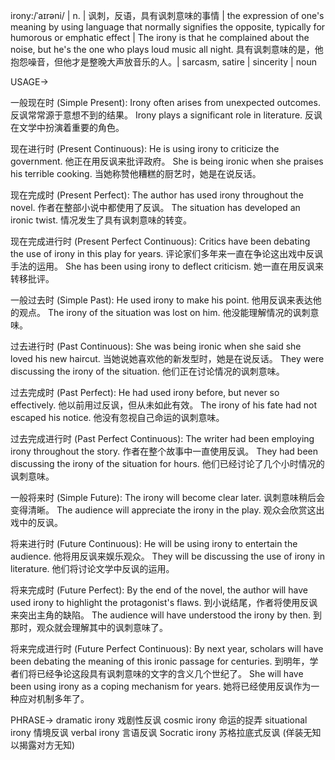 irony:/ˈaɪrəni/ | n. | 讽刺，反语，具有讽刺意味的事情 | the expression of one's meaning by using language that normally signifies the opposite, typically for humorous or emphatic effect |  The irony is that he complained about the noise, but he's the one who plays loud music all night.  具有讽刺意味的是，他抱怨噪音，但他才是整晚大声放音乐的人。| sarcasm, satire | sincerity | noun


USAGE->

一般现在时 (Simple Present):
Irony often arises from unexpected outcomes.  反讽常常源于意想不到的结果。
Irony plays a significant role in literature. 反讽在文学中扮演着重要的角色。

现在进行时 (Present Continuous):
He is using irony to criticize the government. 他正在用反讽来批评政府。
She is being ironic when she praises his terrible cooking.  当她称赞他糟糕的厨艺时，她是在说反话。

现在完成时 (Present Perfect):
The author has used irony throughout the novel. 作者在整部小说中都使用了反讽。
The situation has developed an ironic twist.  情况发生了具有讽刺意味的转变。

现在完成进行时 (Present Perfect Continuous):
Critics have been debating the use of irony in this play for years.  评论家们多年来一直在争论这出戏中反讽手法的运用。
She has been using irony to deflect criticism. 她一直在用反讽来转移批评。

一般过去时 (Simple Past):
He used irony to make his point. 他用反讽来表达他的观点。
The irony of the situation was lost on him.  他没能理解情况的讽刺意味。

过去进行时 (Past Continuous):
She was being ironic when she said she loved his new haircut. 当她说她喜欢他的新发型时，她是在说反话。
They were discussing the irony of the situation. 他们正在讨论情况的讽刺意味。

过去完成时 (Past Perfect):
He had used irony before, but never so effectively. 他以前用过反讽，但从未如此有效。
The irony of his fate had not escaped his notice.  他没有忽视自己命运的讽刺意味。

过去完成进行时 (Past Perfect Continuous):
The writer had been employing irony throughout the story.  作者在整个故事中一直使用反讽。
They had been discussing the irony of the situation for hours.  他们已经讨论了几个小时情况的讽刺意味。

一般将来时 (Simple Future):
The irony will become clear later.  讽刺意味稍后会变得清晰。
The audience will appreciate the irony in the play. 观众会欣赏这出戏中的反讽。

将来进行时 (Future Continuous):
He will be using irony to entertain the audience. 他将用反讽来娱乐观众。
They will be discussing the use of irony in literature.  他们将讨论文学中反讽的运用。

将来完成时 (Future Perfect):
By the end of the novel, the author will have used irony to highlight the protagonist's flaws.  到小说结尾，作者将使用反讽来突出主角的缺陷。
The audience will have understood the irony by then.  到那时，观众就会理解其中的讽刺意味了。

将来完成进行时 (Future Perfect Continuous):
By next year, scholars will have been debating the meaning of this ironic passage for centuries.  到明年，学者们将已经争论这段具有讽刺意味的文字的含义几个世纪了。
She will have been using irony as a coping mechanism for years.  她将已经使用反讽作为一种应对机制多年了。


PHRASE->
dramatic irony 戏剧性反讽
cosmic irony  命运的捉弄
situational irony  情境反讽
verbal irony  言语反讽
Socratic irony  苏格拉底式反讽 (佯装无知以揭露对方无知)
